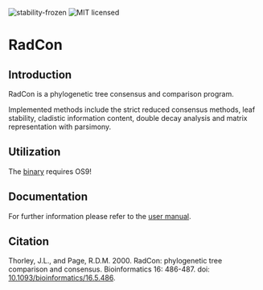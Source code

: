 ![stability-frozen](https://img.shields.io/badge/stability-locked-blue.svg)
![MIT licensed](https://img.shields.io/badge/license-MIT-blue.svg)

RadCon
=========

Introduction
-------------

RadCon is a phylogenetic tree consensus and comparison program.

Implemented methods include the strict reduced consensus methods, leaf stability, cladistic information content, double decay analysis and matrix representation with parsimony.

Utilization
-----------

The [binary](https://github.com/poissonconsulting/RadCon/releases) requires OS9!

Documentation
------------

For further information please refer to the [user manual](http://www.poissonconsulting.ca/radcon).

Citation
--------

Thorley, J.L., and Page, R.D.M. 2000. RadCon: phylogenetic tree comparison and consensus. Bioinformatics 16: 486-487. doi: [10.1093/bioinformatics/16.5.486](http://bioinformatics.oxfordjournals.org/cgi/doi/10.1093/bioinformatics/16.5.486).
